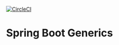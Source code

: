 [![CircleCI](https://circleci.com/gh/RaynerMDZ/Spring-Boot-Generics/tree/circleci-project-setup.svg?style=svg)](https://circleci.com/gh/RaynerMDZ/Spring-Boot-Generics/tree/circleci-project-setup)

# Spring Boot Generics
